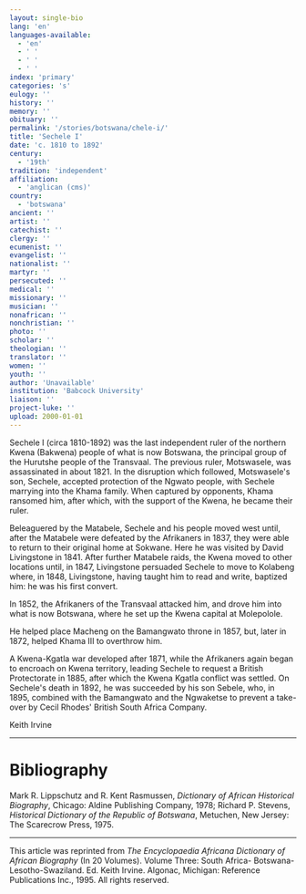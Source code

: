 ```yaml
---
layout: single-bio
lang: 'en'
languages-available:
  - 'en'
  - ' '
  - ' '
  - ' '
index: 'primary'
categories: 's'
eulogy: ''
history: ''
memory: ''
obituary: ''
permalink: '/stories/botswana/chele-i/'
title: 'Sechele I'
date: 'c. 1810 to 1892'
century:
  - '19th'
tradition: 'independent'
affiliation:
  - 'anglican (cms)'
country:
  - 'botswana'
ancient: ''
artist: ''
catechist: ''
clergy: ''
ecumenist: ''
evangelist: ''
nationalist: ''
martyr: ''
persecuted: ''
medical: ''
missionary: ''
musician: ''
nonafrican: ''
nonchristian: ''
photo: ''
scholar: ''
theologian: ''
translator: ''
women: ''
youth: ''
author: 'Unavailable'
institution: 'Babcock University'
liaison: ''
project-luke: ''
upload: 2000-01-01
---
```



Sechele I (circa 1810-1892) was the last independent ruler of the northern Kwena (Bakwena) people of what is now Botswana, the principal group of the Hurutshe people of the Transvaal. The previous ruler, Motswasele, was assassinated in about 1821. In the disruption which followed, Motswasele's son, Sechele, accepted protection of the Ngwato people, with Sechele marrying into the Khama family. When captured by opponents, Khama ransomed him, after which, with the support of the Kwena, he became their ruler.

Beleaguered by the Matabele, Sechele and his people moved west until, after the Matabele were defeated by the Afrikaners in 1837, they were able to return to their original home at Sokwane. Here he was visited by David Livingstone in 1841. After further Matabele raids, the Kwena moved to other locations until, in 1847, Livingstone persuaded Sechele to move to Kolabeng where, in 1848, Livingstone, having taught him to read and write, baptized him: he was his first convert.

In 1852, the Afrikaners of the Transvaal attacked him, and drove him into what is now Botswana, where he set up the Kwena capital at Molepolole.

He helped place Macheng on the Bamangwato throne in 1857, but, later in 1872, helped Khama III to overthrow him.

A Kwena-Kgatla war developed after 1871, while the Afrikaners again began to encroach on Kwena territory, leading Sechele to request a British Protectorate in 1885, after which the Kwena Kgatla conflict was settled. On Sechele's death in 1892, he was succeeded by his son Sebele, who, in 1895, combined with the Bamangwato and the Ngwaketse to prevent a take-over by Cecil Rhodes' British South Africa Company.

Keith Irvine

---

# Bibliography

Mark R. Lippschutz and R. Kent Rasmussen, *Dictionary of African Historical Biography*, Chicago: Aldine Publishing Company, 1978; Richard P. Stevens, *Historical Dictionary of the Republic of Botswana*, Metuchen, New Jersey: The Scarecrow Press, 1975.

---

This article was reprinted from *The Encyclopaedia Africana Dictionary of African Biography* (In 20 Volumes). Volume Three: South Africa- Botswana-Lesotho-Swaziland. Ed. Keith Irvine. Algonac, Michigan: Reference Publications Inc., 1995.  All rights reserved.
